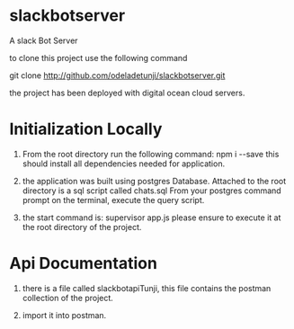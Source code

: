 # slackbotserver
A slack Bot Server

to clone this project use the following command

git clone http://github.com/odeladetunji/slackbotserver.git

the project has been deployed with digital ocean cloud servers.

# Initialization Locally
1. From the root directory run the following command:
npm i --save 
this should install all dependencies needed for application.

2. the application was built using postgres Database.
Attached to the root directory is a sql script called chats.sql
From your postgres command prompt on the terminal, execute the query script.

3. the start command  is:
supervisor app.js
please ensure to execute it at the root directory of the project.

# Api Documentation
1. there is a file called slackbotapiTunji, this file contains the postman collection
of the project.

2. import it into postman.
